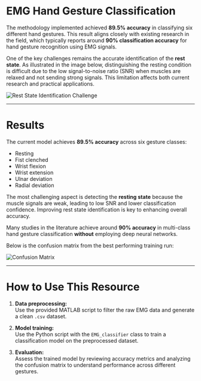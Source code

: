 # EMG Hand Gesture Classification

The methodology implemented achieved **89.5% accuracy** in classifying six different hand gestures. This result aligns closely with existing research in the field, which typically reports around **90% classification accuracy** for hand gesture recognition using EMG signals.

One of the key challenges remains the accurate identification of the **rest state**. As illustrated in the image below, distinguishing the resting condition is difficult due to the low signal-to-noise ratio (SNR) when muscles are relaxed and not sending strong signals. This limitation affects both current research and practical applications.

![Rest State Identification Challenge](https://github.com/user-attachments/assets/6f788eb1-edc4-4ff4-a570-d6818716243c)

---

# Results

The current model achieves **89.5% accuracy** across six gesture classes:

- Resting  
- Fist clenched  
- Wrist flexion  
- Wrist extension  
- Ulnar deviation  
- Radial deviation  

The most challenging aspect is detecting the **resting state** because the muscle signals are weak, leading to low SNR and lower classification confidence. Improving rest state identification is key to enhancing overall accuracy.

Many studies in the literature achieve around **90% accuracy** in multi-class hand gesture classification **without** employing deep neural networks.

Below is the confusion matrix from the best performing training run:

![Confusion Matrix](https://github.com/user-attachments/assets/f2ed3ae8-2a0e-4a71-920a-aebb6d2771ad)



---

# How to Use This Resource

1. **Data preprocessing:**  
   Use the provided MATLAB script to filter the raw EMG data and generate a clean `.csv` dataset.

2. **Model training:**  
   Use the Python script with the `EMG_classifier` class to train a classification model on the preprocessed dataset.

3. **Evaluation:**  
   Assess the trained model by reviewing accuracy metrics and analyzing the confusion matrix to understand performance across different gestures.
